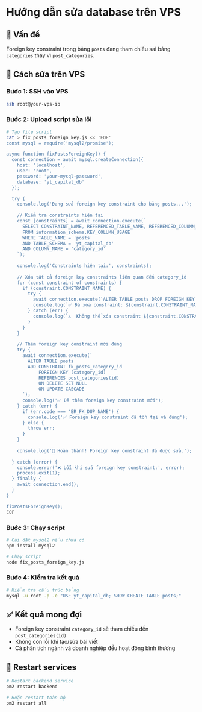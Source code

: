 # Hướng dẫn sửa database trên VPS

## 🔧 Vấn đề
Foreign key constraint trong bảng `posts` đang tham chiếu sai bảng `categories` thay vì `post_categories`.

## 🚀 Cách sửa trên VPS

### Bước 1: SSH vào VPS
```bash
ssh root@your-vps-ip
```

### Bước 2: Upload script sửa lỗi
```bash
# Tạo file script
cat > fix_posts_foreign_key.js << 'EOF'
const mysql = require('mysql2/promise');

async function fixPostsForeignKey() {
  const connection = await mysql.createConnection({
    host: 'localhost',
    user: 'root',
    password: 'your-mysql-password',
    database: 'yt_capital_db'
  });

  try {
    console.log('Đang sửa foreign key constraint cho bảng posts...');
    
    // Kiểm tra constraints hiện tại
    const [constraints] = await connection.execute(`
      SELECT CONSTRAINT_NAME, REFERENCED_TABLE_NAME, REFERENCED_COLUMN_NAME
      FROM information_schema.KEY_COLUMN_USAGE 
      WHERE TABLE_NAME = 'posts' 
      AND TABLE_SCHEMA = 'yt_capital_db'
      AND COLUMN_NAME = 'category_id'
    `);
    
    console.log('Constraints hiện tại:', constraints);
    
    // Xóa tất cả foreign key constraints liên quan đến category_id
    for (const constraint of constraints) {
      if (constraint.CONSTRAINT_NAME) {
        try {
          await connection.execute(`ALTER TABLE posts DROP FOREIGN KEY ${constraint.CONSTRAINT_NAME}`);
          console.log(`✅ Đã xóa constraint: ${constraint.CONSTRAINT_NAME}`);
        } catch (err) {
          console.log(`⚠️  Không thể xóa constraint ${constraint.CONSTRAINT_NAME}:`, err.message);
        }
      }
    }
    
    // Thêm foreign key constraint mới đúng
    try {
      await connection.execute(`
        ALTER TABLE posts
        ADD CONSTRAINT fk_posts_category_id
            FOREIGN KEY (category_id)
            REFERENCES post_categories(id)
            ON DELETE SET NULL
            ON UPDATE CASCADE
      `);
      console.log('✅ Đã thêm foreign key constraint mới');
    } catch (err) {
      if (err.code === 'ER_FK_DUP_NAME') {
        console.log('✅ Foreign key constraint đã tồn tại và đúng');
      } else {
        throw err;
      }
    }
    
    console.log('🎉 Hoàn thành! Foreign key constraint đã được sửa.');
    
  } catch (error) {
    console.error('❌ Lỗi khi sửa foreign key constraint:', error);
    process.exit(1);
  } finally {
    await connection.end();
  }
}

fixPostsForeignKey();
EOF
```

### Bước 3: Chạy script
```bash
# Cài đặt mysql2 nếu chưa có
npm install mysql2

# Chạy script
node fix_posts_foreign_key.js
```

### Bước 4: Kiểm tra kết quả
```bash
# Kiểm tra cấu trúc bảng
mysql -u root -p -e "USE yt_capital_db; SHOW CREATE TABLE posts;"
```

## ✅ Kết quả mong đợi
- Foreign key constraint `category_id` sẽ tham chiếu đến `post_categories(id)`
- Không còn lỗi khi tạo/sửa bài viết
- Cả phân tích ngành và doanh nghiệp đều hoạt động bình thường

## 🔄 Restart services
```bash
# Restart backend service
pm2 restart backend

# Hoặc restart toàn bộ
pm2 restart all
```

